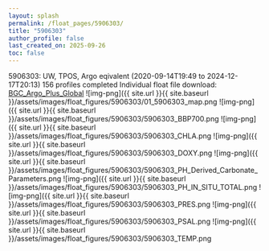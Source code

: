 ```yaml
---
layout: splash
permalink: /float_pages/5906303/
title: "5906303"
author_profile: false
last_created_on: 2025-09-26
toc: false
---
```

 
5906303: UW, TPOS, Argo eqivalent (2020-09-14T19:49 to 2024-12-17T20:13)
156 profiles completed
Individual float file download: [BGC_Argo_Plus_Global](https://ftp.soest.hawaii.edu/bgc_argo_plus/Individual_Floats/outliers_removed/5906303_Sprof_processed.nc)
![img-png]({{ site.url }}{{ site.baseurl }}/assets/images/float_figures/5906303/01_5906303_map.png
![img-png]({{ site.url }}{{ site.baseurl }}/assets/images/float_figures/5906303/5906303_BBP700.png
![img-png]({{ site.url }}{{ site.baseurl }}/assets/images/float_figures/5906303/5906303_CHLA.png
![img-png]({{ site.url }}{{ site.baseurl }}/assets/images/float_figures/5906303/5906303_DOXY.png
![img-png]({{ site.url }}{{ site.baseurl }}/assets/images/float_figures/5906303/5906303_PH_Derived_Carbonate_Parameters.png
![img-png]({{ site.url }}{{ site.baseurl }}/assets/images/float_figures/5906303/5906303_PH_IN_SITU_TOTAL.png
![img-png]({{ site.url }}{{ site.baseurl }}/assets/images/float_figures/5906303/5906303_PRES.png
![img-png]({{ site.url }}{{ site.baseurl }}/assets/images/float_figures/5906303/5906303_PSAL.png
![img-png]({{ site.url }}{{ site.baseurl }}/assets/images/float_figures/5906303/5906303_TEMP.png
